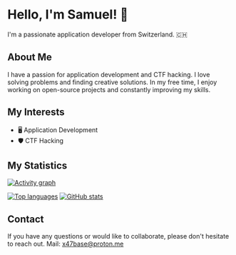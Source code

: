 # Hello, I'm Samuel! 👋

I'm a passionate application developer from Switzerland. 🇨🇭

## About Me

I have a passion for application development and CTF hacking. I love solving problems and finding creative solutions. In my free time, I enjoy working on open-source projects and constantly improving my skills.

## My Interests

- 🖥️ Application Development
- 🛡️ CTF Hacking

## My Statistics

[![Activity graph](https://github-readme-activity-graph.vercel.app/graph?username=x47base&theme=github)](https://github.com/ashutosh00710/github-readme-activity-graph)

[![Top languages](https://github-readme-stats.vercel.app/api/top-langs/?username=x47base&theme=transparent)](https://github.com/anuraghazra/github-readme-stats)
[![GitHub stats](https://github-readme-stats.vercel.app/api?username=x47base&theme=transparent)](https://github.com/anuraghazra/github-readme-stats)


## Contact

If you have any questions or would like to collaborate, please don't hesitate to reach out.
Mail: x47base@proton.me


